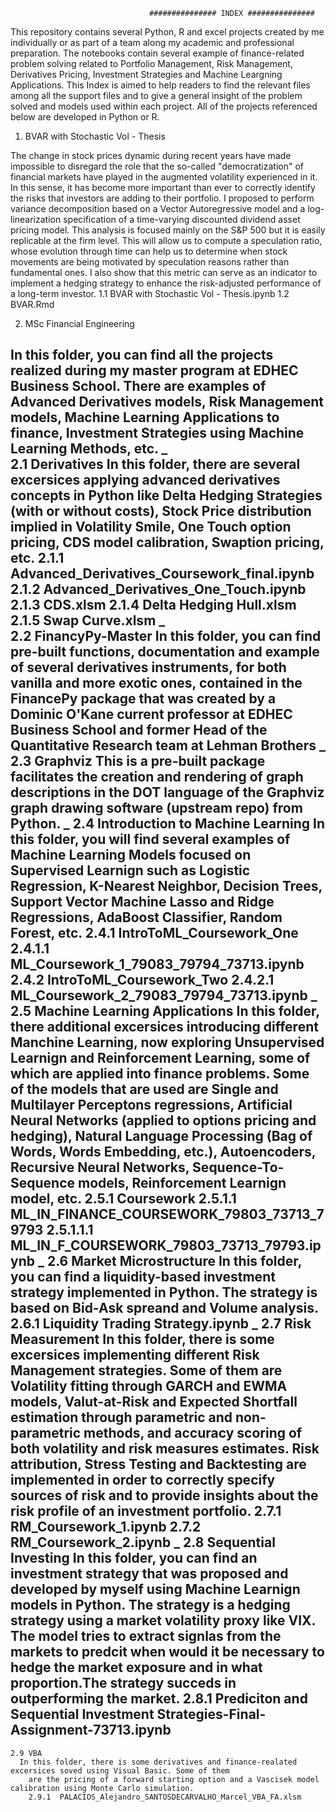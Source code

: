                                    ############### INDEX ############### 

This repository contains several Python, R and excel projects created by me individually or as part of a team
along my academic and professional preparation. The notebooks contain several example of finance-related
problem solving related to Portfolio Management, Risk Management, Derivatives Pricing, Investment Strategies
and Machine Leargning Applications. This Index is aimed to help readers to find the relevant files among all 
the support files and to give a general insight of the problem solved and models used within each project. All
of the projects referenced below are developed in Python or R.



1. BVAR with Stochastic Vol - Thesis


  The change in stock prices dynamic during recent years have made impossible to disregard the
    role that the so-called "democratization" of financial markets have played in the augmented
    volatility experienced in it. In this sense, it has become more important than ever to correctly
    identify the risks that investors are adding to their portfolio. I proposed to perform variance
    decomposition based on a Vector Autoregressive model and a log-linearization specification of a
    time-varying discounted dividend asset pricing model. This analysis is focused mainly on the
    S&P 500 but it is easily replicable at the firm level. This will allow us to compute a speculation
    ratio, whose evolution through time can help us to determine when stock movements are being
    motivated by speculation reasons rather than fundamental ones. I also show that this metric can
    serve as an indicator to implement a hedging strategy to enhance the risk-adjusted performance
    of a long-term investor.
   1.1  BVAR with Stochastic Vol - Thesis.ipynb
   1.2  BVAR.Rmd

  
2. MSc Financial Engineering


  In this folder, you can find all the projects realized during my master program at EDHEC Business
    School. There are examples of Advanced Derivatives models, Risk Management models, Machine 
    Learning Applications to finance, Investment Strategies using Machine Learning Methods, etc.
_    
    2.1 Derivatives
      In this folder, there are several excersices applying advanced derivatives concepts in Python 
        like Delta Hedging Strategies (with or without costs), Stock Price distribution implied in
        Volatility Smile, One Touch option pricing, CDS model calibration, Swaption pricing, etc.
        2.1.1  Advanced_Derivatives_Coursework_final.ipynb
        2.1.2  Advanced_Derivatives_One_Touch.ipynb
        2.1.3  CDS.xlsm
        2.1.4  Delta Hedging Hull.xlsm
        2.1.5  Swap Curve.xlsm
_        
    2.2 FinancyPy-Master
      In this folder, you can find pre-built functions, documentation and example of several derivatives
        instruments, for both vanilla and more exotic ones, contained in the FinancePy package that was 
        created by a Dominic O'Kane current professor at EDHEC Business School and former Head of the
        Quantitative Research team at Lehman Brothers
_
    2.3 Graphviz
      This is a pre-built package facilitates the creation and rendering of graph descriptions in the 
        DOT language of the Graphviz graph drawing software (upstream repo) from Python.
_
    2.4 Introduction to Machine Learning
      In this folder, you will find several examples of Machine Learning Models focused on Supervised 
        Learnign such as Logistic Regression, K-Nearest Neighbor, Decision Trees, Support Vector Machine
        Lasso and Ridge Regressions, AdaBoost Classifier, Random Forest, etc. 
        2.4.1 IntroToML_Coursework_One
          2.4.1.1  ML_Coursework_1_79083_79794_73713.ipynb
        2.4.2  IntroToML_Coursework_Two
          2.4.2.1  ML_Coursework_2_79083_79794_73713.ipynb
 _
    2.5 Machine Learning Applications
      In this folder, there additional excersices introducing different Manchine Learning, now exploring 
        Unsupervised Learnign and Reinforcement Learning, some of which are applied into finance problems.
        Some of the models that are used are Single and Multilayer Perceptons regressions, Artificial Neural 
        Networks (applied to options pricing and hedging), Natural Language Processing (Bag of Words, Words
        Embedding, etc.), Autoencoders, Recursive Neural Networks, Sequence-To-Sequence models, Reinforcement
        Learnign model, etc.
        2.5.1  Coursework
          2.5.1.1  ML_IN_FINANCE_COURSEWORK_79803_73713_79793
            2.5.1.1.1  ML_IN_F_COURSEWORK_79803_73713_79793.ipynb
_
    2.6 Market Microstructure
      In this folder, you can find a liquidity-based investment strategy implemented in Python. The strategy
        is based on Bid-Ask spreand and Volume analysis.
        2.6.1  Liquidity Trading Strategy.ipynb
_
    2.7 Risk Measurement
      In this folder, there is some excersices implementing different Risk Management strategies. Some of them 
        are Volatility fitting through GARCH and EWMA models, Valut-at-Risk and Expected Shortfall estimation 
        through parametric and non-parametric methods, and accuracy scoring of both volatility and risk 
        measures estimates. Risk attribution, Stress Testing and Backtesting are implemented in order to correctly
        specify sources of risk and to provide insights about the risk profile of an investment portfolio.
        2.7.1  RM_Coursework_1.ipynb
        2.7.2  RM_Coursework_2.ipynb
_
    2.8 Sequential Investing
      In this folder, you can find an investment strategy that was proposed and developed by myself using Machine
        Learnign models in Python. The strategy is a hedging strategy using a market volatility proxy like VIX. The
        model tries to extract signlas from the markets to predcit when would it be necessary to hedge the market
        exposure and in what proportion.The strategy succeds in outperforming the market.
        2.8.1  Prediciton and Sequential Investment Strategies-Final-Assignment-73713.ipynb
-
    2.9 VBA
      In this folder, there is some derivatives and finance-realated excersices soved using Visual Basic. Some of them 
        are the pricing of a forward starting option and a Vascisek model calibration using Monte Carlo simulation.
        2.9.1  PALACIOS_Alejandro_SANTOSDECARVALHO_Marcel_VBA_FA.xlsm
